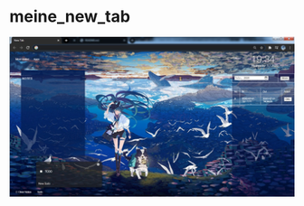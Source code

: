 # meine_new_tab

![alt text](https://github.com/ShierLuck/meine_new_tab/blob/master/meine_new_tab.jpg?raw=true "Meine New Tab")
